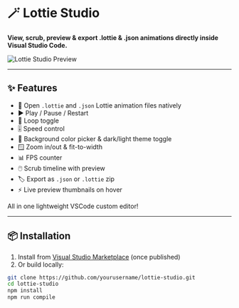 # 🪄 Lottie Studio

**View, scrub, preview & export .lottie & .json animations directly inside Visual Studio Code.**

![Lottie Studio Preview](https://raw.githubusercontent.com/yourusername/lottie-studio/main/assets/preview.gif)

---

## ✨ Features

- 📂 Open `.lottie` and `.json` Lottie animation files natively
- ▶️ Play / Pause / Restart
- 🔄 Loop toggle
- 🎚️ Speed control
- 🎨 Background color picker & dark/light theme toggle
- 🪟 Zoom in/out & fit-to-width
- 📊 FPS counter
- 🖱️ Scrub timeline with preview
- 🏷 Export as `.json` or `.lottie` zip
- ⚡ Live preview thumbnails on hover

All in one lightweight VSCode custom editor!

---

## 📦 Installation

1. Install from [Visual Studio Marketplace](https://marketplace.visualstudio.com/items?itemName=lottie-viewer-dev.lottie-studio) (once published)
2. Or build locally:
```bash
git clone https://github.com/yourusername/lottie-studio.git
cd lottie-studio
npm install
npm run compile
